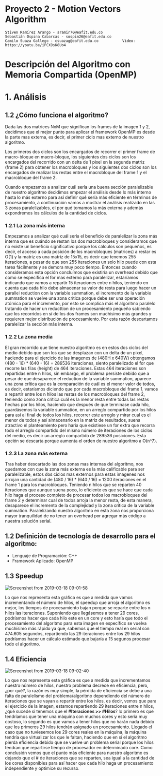 # Proyecto 2 - Motion Vectors Algorithm

    Stiven Ramírez Arango - sramir70@eafit.edu.co
    Sebastián Ospina Cabarcas - sospin26@eafit.edu.co
    Camilo Suaza Gallego - csuazag@eafit.edu.co           Video: https://youtu.be/iPCX9sK8Uo4

# Descripción del Algoritmo con Memoria Compartida (OpenMP)

# 1. Análisis

## 1.2 ¿Cómo funciona el algoritmo?

Dada las dos matrices NxM que significan los frames de la imagen 1 y 2, decidimos que el mejor punto para aplicar el framework OpenMP es desde la parte mas externa, es decir, el primer ciclo mas externo de nuestro algoritmo.

Los primeros dos ciclos son los encargados de recorrer el primer frame de macro-bloque en macro-bloque, los siguientes dos ciclos son los encargados del recorrido con un delta de 1 pixel en la segunda matriz (frame 2) para obtener los macrobloques y los siguientes dos ciclos son los encargados de realizar las restas entre el macrobloque del frame 1 y el macrobloque del frame 2.

Cuando empezamos a analizar cuál sería una buena sección paralelizable de nuestro algoritmo decidimos empezar el análisis desde lo más interno hasta lo más externo para así definir qué sería más eficiente en términos de procesamiento, a continuación vamos a mostrar el análisis realizado en las 3 zonas paralelizables, el por qué tomamos la más externa y además expondremos los cálculos de la cantidad de ciclos.

### 1.2.1 La zona más interna

Empezamos a analizar qué cuál sería el beneficio de paralelizar la zona más interna que es cuándo se restan los dos macrobloques y consideramos que no existe un beneficio significativo porque los cálculos son pequeños, es decir, el acceso a cada posición de los macrobloques (matrices) a restar es O(1) y la matriz es una matriz de 15x15, es decir que tenemos 255 iteraciones, a pesar de que son 255 iteraciones un solo hilo puede con esta tarea fácilmente y se demora muy poco tiempo. Entonces cuando consideramos esta opción concluímos que existiría un overhead debido que como se especifica el for mas externo para paralelizar, estaríamos indicando que vamos a repartir 15 iteraciones entre n hilos, teniendo en cuenta que cada hilo debe almacenar su valor de resta para luego hacer un parallel reduction con la variable summation, el incremento de la variable summation se vuelve una zona crítica porque debe ser una operación atómica para el incremento, por esto se complica más el algoritmo paralelo tratando de hacer un reducttion de un procesamiento pequeño sabiendo que los recorridos en sí de los dos frames son muchísimo más grandes y requieren mejor distribución de procesamiento. Por esta razón descartamos paralelizar la sección más interna.

### 1.2.2 La zona media

El gran recorrido que tiene nuestro algoritmo es en estos dos ciclos del medio debido que son los que se desplazan con un delta de un pixel, haciendo para el ejercicio de las imagenes de (480H x 640W) obtengamos (480 - 16) * (640 - 16) = 289536 iteraciones, siento paralelizado el for que recorre las filas (height) de 464 iteraciones. Estas 464 iteraciones son repartidas entre n hilos, sin embargo, el problema persiste debido que a pesar de que desaparece el reduction de la variable summation, aparece una zona crítica que es la comparación de cuál es el menor valor de todos, es decir, estaríamos diciendo que por cada macrobloque del frame 1, vamos a repartir entre los n hilos las restas de los macrobloques del frame 2, teniendo como zona crítica cuál es la menor resta entre todas las restas hechas por los hilos, haciendo que después de que terminase cada hilo, guardásemos la variable summation, en un arreglo compartido por los hilos para así al final de todos los hilos, recorrer este arreglo y mirar cual es el menor de todos y así almacenarlo en la matriz de resultados, suena atractivo el planteamiento pero haría que existiese un for extra que recorra todo el arreglo compartido del mismo número de iteraciones de los ciclos del medio, es decir un arreglo compartido de 289536 posiciones. Esta opción se descarta porque aumenta el orden de nuestro algoritmo a O(n^7).

### 1.2.3 La zona más externa

Tras haber descartado las dos zonas mas internas del algoritmo, nos quedamos con que la zona más externa es la más calificable para ser paralelizable, estos dos ciclos mas externos para estas imagenes nos arrojan una cantidad de (480 / 16) * (640 / 16) = 1200 iteraciones en el frame 1 para los macrobloques. Teniendo n hilos que se reparten 40 iteraciones que aunque suena poco, lo eficiente es que se hace que cada hilo haga el proceso completo de procesar todos los macrobloques del frame 2 y determinar cual de todos arroja la menor resta, de esta manera, desaparece el incremento de la complejidad y la zona crítica de la variable summation. Paralelizando nuestro algoritmo en esta zona nos proporciona mayor tranquilidad de no tener un overhead por agregar más código a nuestra solución serial.

## 1.2 Definición de tecnología de desarrollo para el algoritmo:

* Lenguaje de Programación: C++
* Framework Aplicado: OpenMP

## 1.3 Speedup

![Screenshot from 2019-03-18 09-01-58](https://user-images.githubusercontent.com/27482801/54535581-cd32fb00-495c-11e9-8572-1d1c251f074d.png)

Lo que nos representa esta gráfica es que a medida que vamos incrementando el número de hilos, el speedup que arroja el algoritmo es mejor, los tiempos de procesamiento bajan porque se reparte entre los n hilos las iteraciones. Suponiendo que llegásemos a tener 29 cores, podríamos hacer que cada hilo este en un core y esto haría que todo el procesamiento del algoritmo para esta imagen en específico se vuelva muchísimo más rápido ya que, sabemos que el tiempo real en serial son 474.605 segundos, repartiendo las 29 iteraciones entre los 29 hilos podríamos hacer un cálculo estimado que bajaría a 15 segunos procesar todo el algoritmo.

## 1.4 Eficiencia

![Screenshot from 2019-03-18 09-02-40](https://user-images.githubusercontent.com/27482801/54536044-ec7e5800-495d-11e9-95fd-280c12a316fb.png)

Lo que nos representa esta gráfica es que a medida que incrementamos nuestro número de hilos, nuestro problema decrece en eficiencia, pero, ¿por qué?, la razón es muy simple,  la pérdida de eficiencia se debe a una falta de paralelismo del problema/algoritmo dependiendo del número de iteraciones que se vayan a repartir entre los hilos, es decir, vemos que para el ejercicio de la imagen, estamos repartiendo 29 iteraciones entre n hilos, ¿qué sucede si tenemos que el **#Iteraciones >> #Hilos**? lo primero es que tendríamos que tener una máquina con muchos cores y esto sería muy costoso, lo segundo es que vamos a tener hilos que no harán nada debido que los primeros 29 hilos tendrán asignado un procesamiento. Llegado el caso que no tuviesemos los 29 cores reales en la máquina, la máquina tendría que virtualizar los que le faltan, haciendo que en si el algoritmo pierda eficiencia debido que se vuelve un problema serial porque los hilos tendran que repartirse tiempo de procesador en determinado core. Como conclusión vemos que el punto más eficiente para nuestro algoritmo es dejando que el # de iteraciones que se reparten, sea igual a la cantidad de los cores disponibles para así hacer que cada hilo haga un procesamiento independiente y optimice su recurso.